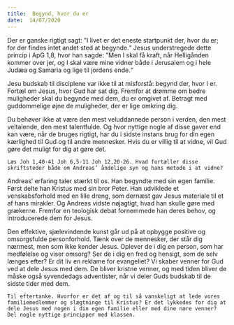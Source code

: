 ```yaml
---
title:  Begynd, hvor du er
date:  14/07/2020
---
```


Der er ganske rigtigt sagt: ”I livet er det eneste startpunkt der, hvor du er; for der findes intet andet sted at begynde.“ Jesus understregede dette princip i ApG 1,8, hvor han sagde: ”Men I skal få kraft, når Helligånden kommer over jer, og I skal være mine vidner både i Jerusalem og i hele Judæa og Samaria og lige til jordens ende.“

Jesu budskab til disciplene var ikke til at misforstå: begynd der, hvor I er. Fortæl om Jesus, hvor Gud har sat dig. Fremfor at drømme om bedre muligheder skal du begynde med dem, du er omgivet af. Betragt med guddommelige øjne de muligheder, der er lige omkring dig.

Du behøver ikke at være den mest veluddannede person i verden, den mest veltalende, den mest talentfulde. Og hvor nyttige nogle af disse gaver end kan være, når de bruges rigtigt, har du i sidste instans brug for din egen kærlighed til Gud og til andre mennesker. Hvis du er villig til at vidne, vil Gud gøre det muligt for dig at gøre det.

`Læs Joh 1,40-41 Joh 6,5-11 Joh 12,20-26. Hvad fortæller disse skriftsteder både om Andreas’ åndelige syn og hans metode i at vidne?`

Andreas’ erfaring taler stærkt til os. Han begyndte med sin egen familie. Først delte han Kristus med sin bror Peter. Han udviklede et venskabsforhold med en lille dreng, som dernæst gav Jesus materiale til et af hans mirakler. Og Andreas vidste nøjagtigt, hvad han skulle gøre med grækerne. Fremfor en teologisk debat fornemmede han deres behov, og introducerede dem for Jesus.

Den effektive, sjælevindende kunst går ud på at opbygge positive og omsorgsfulde personforhold. Tænk over de mennesker, der står dig nærmest, men som ikke kender Jesus. Oplever de i dig en person, som har medfølelse og viser omsorg? Ser de i dig en fred og hensigt, som de selv længes efter? Er dit liv en reklame for evangeliet? Vi skaber venner for Gud ved at dele Jesus med dem. De bliver kristne venner, og med tiden bliver de måske også syvendedags adventister, når vi deler Guds budskab til de sidste tider med dem.

`Til eftertanke. Hvorfor er det af og til så vanskeligt at lede vores familiemedlemmer og slægtninge til Kristus? Er det lykkedes for dig at dele Jesus med nogen i din egen familie eller med dine nære venner? Del nogle nyttige principper med klassen.`